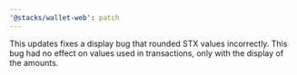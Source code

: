 ```yaml
---
'@stacks/wallet-web': patch
---
```


This updates fixes a display bug that rounded STX values incorrectly. This bug had no effect on values used in transactions, only with the display of the amounts.
